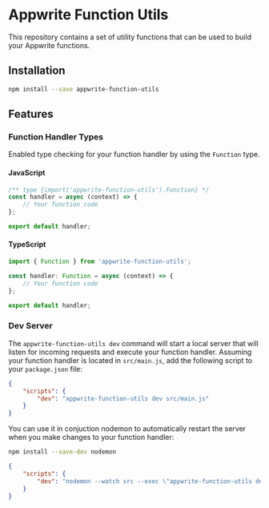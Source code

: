 # Appwrite Function Utils

This repository contains a set of utility functions that can be used to build your Appwrite functions.

## Installation

```bash
npm install --save appwrite-function-utils
```

## Features

### Function Handler Types

Enabled type checking for your function handler by using the `Function` type.

#### JavaScript

```javascript
/** type {import('appwrite-function-utils').Function} */
const handler = async (context) => {
    // Your function code
};

export default handler;
```

#### TypeScript

```typescript
import { Function } from 'appwrite-function-utils';

const handler: Function = async (context) => {
    // Your function code
};

export default handler;
```


### Dev Server

The `appwrite-function-utils dev` command will start a local server that will listen for incoming requests and execute your function handler. Assuming your function handler is located in `src/main.js`, add the following script to your `package.json` file:

```json
{
    "scripts": {
        "dev": "appwrite-function-utils dev src/main.js"
    }
}
```

You can use it in conjuction nodemon to automatically restart the server when you make changes to your function handler:

```bash
npm install --save-dev nodemon
```

```json
{
    "scripts": {
        "dev": "nodemon --watch src --exec \"appwrite-function-utils dev src/main.js\""
    }
}
```

